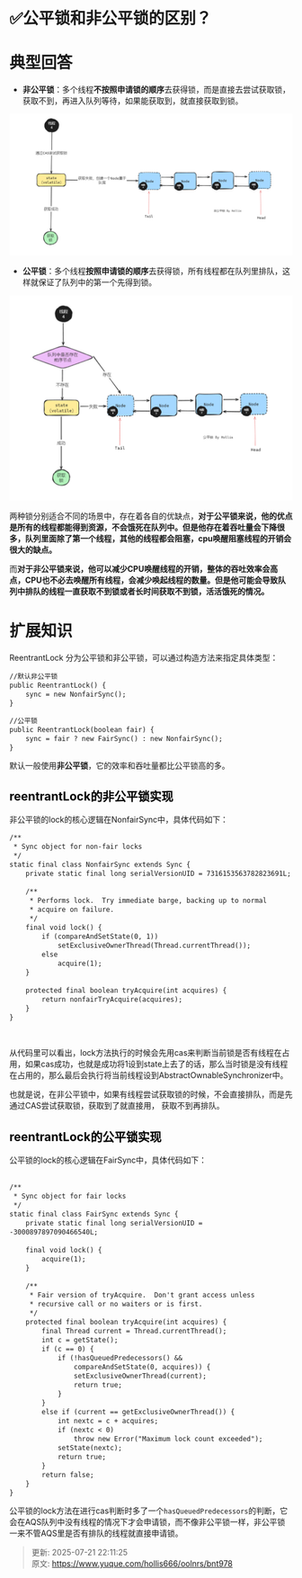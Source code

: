 # ✅公平锁和非公平锁的区别？

# 典型回答
+ **非公平锁**：多个线程**不按照申请锁的顺序**去获得锁，而是直接去尝试获取锁，获取不到，再进入队列等待，如果能获取到，就直接获取到锁。



![1704529751249-a3586c92-9878-45da-ade4-7d79d2c3c3f5.png](./img/qC_7ZPNre42aAR43/1704529751249-a3586c92-9878-45da-ade4-7d79d2c3c3f5-202501.png)

+ **公平锁**：多个线程**按照申请锁的顺序**去获得锁，所有线程都在队列里排队，这样就保证了队列中的第一个先得到锁。



![1704529865316-b41b30f0-7c48-4726-addf-1acb96077634.png](./img/qC_7ZPNre42aAR43/1704529865316-b41b30f0-7c48-4726-addf-1acb96077634-729584.png)





两种锁分别适合不同的场景中，存在着各自的优缺点，**对于公平锁来说，他的优点是所有的线程都能得到资源，不会饿死在队列中。但是他存在着吞吐量会下降很多，队列里面除了第一个线程，其他的线程都会阻塞，cpu唤醒阻塞线程的开销会很大的缺点。**



而**对于非公平锁来说，他可以减少CPU唤醒线程的开销，整体的吞吐效率会高点，CPU也不必去唤醒所有线程，会减少唤起线程的数量。但是他可能会导致队列中排队的线程一直获取不到锁或者长时间获取不到锁，活活饿死的情况。**



# 扩展知识
ReentrantLock 分为公平锁和非公平锁，可以通过构造方法来指定具体类型：



```plain
//默认非公平锁
public ReentrantLock() {
	sync = new NonfairSync();
}
```



```plain
//公平锁
public ReentrantLock(boolean fair) {
	sync = fair ? new FairSync() : new NonfairSync();
}
```



默认一般使用**非公平锁**，它的效率和吞吐量都比公平锁高的多。



## <font style="color:rgb(0, 0, 0);">reentrantLock的非公平锁实现</font>


非公平锁的lock的核心逻辑在NonfairSync中，具体代码如下：



```plain
/**
 * Sync object for non-fair locks
 */
static final class NonfairSync extends Sync {
    private static final long serialVersionUID = 7316153563782823691L;

    /**
     * Performs lock.  Try immediate barge, backing up to normal
     * acquire on failure.
     */
    final void lock() {
        if (compareAndSetState(0, 1))
            setExclusiveOwnerThread(Thread.currentThread());
        else
            acquire(1);
    }

    protected final boolean tryAcquire(int acquires) {
        return nonfairTryAcquire(acquires);
    }
}

```

[  
](https://blog.csdn.net/weixin_39309402/article/details/106466843)

从代码里可以看出，lock方法执行的时候会先用cas来判断当前锁是否有线程在占用，如果cas成功，也就是成功将1设到state上去了的话，那么当时锁是没有线程在占用的，那么最后会执行将当前线程设到AbstractOwnableSynchronizer中。



也就是说，在非公平锁中，如果有线程尝试获取锁的时候，不会直接排队，而是先通过CAS尝试获取锁，获取到了就直接用， 获取不到再排队。

## <font style="color:rgb(0, 0, 0);">reentrantLock的公平锁实现</font>
公平锁的lock的核心逻辑在FairSync中，具体代码如下：



```plain

/**
 * Sync object for fair locks
 */
static final class FairSync extends Sync {
    private static final long serialVersionUID = -3000897897090466540L;

    final void lock() {
        acquire(1);
    }

    /**
     * Fair version of tryAcquire.  Don't grant access unless
     * recursive call or no waiters or is first.
     */
    protected final boolean tryAcquire(int acquires) {
        final Thread current = Thread.currentThread();
        int c = getState();
        if (c == 0) {
            if (!hasQueuedPredecessors() &&
                compareAndSetState(0, acquires)) {
                setExclusiveOwnerThread(current);
                return true;
            }
        }
        else if (current == getExclusiveOwnerThread()) {
            int nextc = c + acquires;
            if (nextc < 0)
                throw new Error("Maximum lock count exceeded");
            setState(nextc);
            return true;
        }
        return false;
    }
}
```



公平锁的lock方法在进行cas判断时多了一个`hasQueuedPredecessors`的判断，它会在AQS队列中没有线程的情况下才会申请锁，而不像非公平锁一样，非公平锁一来不管AQS里是否有排队的线程就直接申请锁。



> 更新: 2025-07-21 22:11:25  
> 原文: <https://www.yuque.com/hollis666/oolnrs/bnt978>